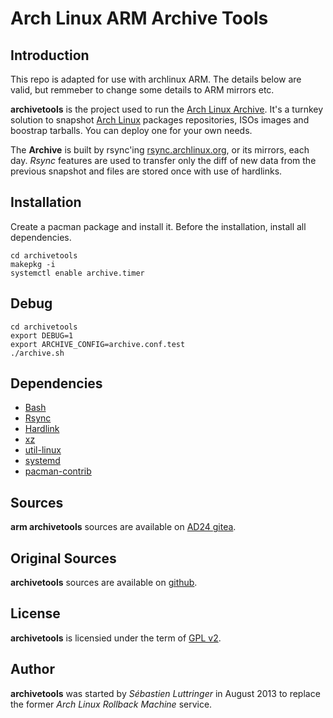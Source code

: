 Arch Linux ARM Archive Tools
============================

Introduction
------------
This repo is adapted for use with archlinux ARM. The details below are valid, but remmeber to change some details to ARM mirrors etc.

**archivetools** is the project used to run the [Arch Linux Archive](https://wiki.archlinux.org/index.php/Arch_Linux_Archive). It's a turnkey solution to snapshot [Arch Linux](https://www.archlinux.org) packages repositories, ISOs images and boostrap tarballs. You can deploy one for your own needs.

The **Archive** is built by rsync'ing [rsync.archlinux.org](rsync://rsync.archlinux.org), or its mirrors, each day. *Rsync* features are used to transfer only the diff of new data from the previous snapshot and files are stored once with use of hardlinks.

Installation
------------
Create a pacman package and install it. Before the installation, install all dependencies.

```
cd archivetools
makepkg -i
systemctl enable archive.timer
```

Debug
-----
```
cd archivetools
export DEBUG=1
export ARCHIVE_CONFIG=archive.conf.test
./archive.sh
```

Dependencies
------------
- [Bash](http://www.gnu.org/software/bash/bash.html)
- [Rsync](http://rsync.samba.org/)
- [Hardlink](http://jak-linux.org/projects/hardlink/)
- [xz](http://tukaani.org/xz/)
- [util-linux](https://www.kernel.org/pub/linux/utils/util-linux/)
- [systemd](https://systemd.io)
- [pacman-contrib](https://gitlab.archlinux.org/pacman/pacman-contrib)

Sources
-------
**arm archivetools** sources are available on [AD24 gitea](https://git.ad24.app/AD24/archivetools-for-archlinux-ARM).


Original Sources
-------
**archivetools** sources are available on [github](https://github.com/seblu/archivetools/).

License
-------
**archivetools** is licensied under the term of [GPL v2](http://www.gnu.org/licenses/gpl-2.0.html).

Author
------
**archivetools** was started by *Sébastien Luttringer* in August 2013 to replace the former *Arch Linux Rollback Machine* service.
